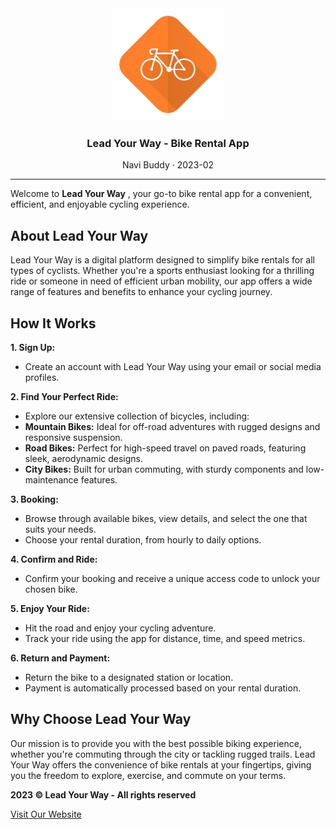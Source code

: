 <div align="center">
  <img src="./public/logo-lyw.png" alt="UPC" height="180">
  <h3 align="center">Lead Your Way - Bike Rental App</h3>
  <p>Navi Buddy · 2023-02</p>
</div>

---

Welcome to **Lead Your Way** , your go-to bike rental app for a convenient, efficient, and enjoyable cycling experience.

## About Lead Your Way

Lead Your Way is a digital platform designed to simplify bike rentals for all types of cyclists. Whether you're a sports enthusiast looking for a thrilling ride or someone in need of efficient urban mobility, our app offers a wide range of features and benefits to enhance your cycling journey.

## How It Works

**1. Sign Up:**

- Create an account with Lead Your Way using your email or social media profiles.

**2. Find Your Perfect Ride:**

- Explore our extensive collection of bicycles, including:
- **Mountain Bikes:** Ideal for off-road adventures with rugged designs and responsive suspension.
- **Road Bikes:** Perfect for high-speed travel on paved roads, featuring sleek, aerodynamic designs.
- **City Bikes:** Built for urban commuting, with sturdy components and low-maintenance features.

**3. Booking:**

- Browse through available bikes, view details, and select the one that suits your needs.
- Choose your rental duration, from hourly to daily options.

**4. Confirm and Ride:**

- Confirm your booking and receive a unique access code to unlock your chosen bike.

**5. Enjoy Your Ride:**

- Hit the road and enjoy your cycling adventure.
- Track your ride using the app for distance, time, and speed metrics.

**6. Return and Payment:**

- Return the bike to a designated station or location.
- Payment is automatically processed based on your rental duration.

## Why Choose Lead Your Way

Our mission is to provide you with the best possible biking experience, whether you're commuting through the city or tackling rugged trails. Lead Your Way offers the convenience of bike rentals at your fingertips, giving you the freedom to explore, exercise, and commute on your terms.

**2023 © Lead Your Way - All rights reserved**

[Visit Our Website](https://lead-your-way-nb.netlify.app/)
